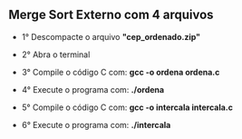 ## Merge Sort Externo com 4 arquivos

- 1° Descompacte o arquivo **"cep_ordenado.zip"**

- 2° Abra o terminal

- 3° Compile o código C com: **gcc -o ordena ordena.c**

- 4° Execute o programa com: **./ordena**

- 5° Compile o código C com: **gcc -o intercala intercala.c**

- 6° Execute o programa com: **./intercala**